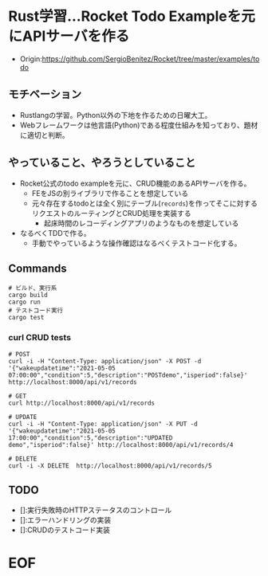 # Rust学習…Rocket Todo Exampleを元にAPIサーバを作る
* Origin:https://github.com/SergioBenitez/Rocket/tree/master/examples/todo

## モチベーション
* Rustlangの学習。Python以外の下地を作るための日曜大工。
* Webフレームワークは他言語(Python)である程度仕組みを知っており、題材に適切と判断。

## やっていること、やろうとしていること
* Rocket公式のtodo exampleを元に、CRUD機能のあるAPIサーバを作る。
  * FEをJSの別ライブラリで作ることを想定している
  * 元々存在するtodoとは全く別にテーブル(`records`)を作ってそこに対するリクエストのルーティングとCRUD処理を実装する
    * 起床時間のレコーディングアプリのようなものを想定している
* なるべくTDDで作る。
  * 手動でやっているような操作確認はなるべくテストコード化する。


## Commands
```
# ビルド、実行系
cargo build
cargo run
# テストコード実行
cargo test
```

### curl CRUD tests
```
# POST
curl -i -H "Content-Type: application/json" -X POST -d '{"wakeupdatetime":"2021-05-05 07:00:00","condition":5,"description":"POSTdemo","isperiod":false}' http://localhost:8000/api/v1/records

# GET
curl http://localhost:8000/api/v1/records

# UPDATE
curl -i -H "Content-Type: application/json" -X PUT -d '{"wakeupdatetime":"2021-05-05 17:00:00","condition":5,"description":"UPDATED demo","isperiod":false}' http://localhost:8000/api/v1/records/4

# DELETE
curl -i -X DELETE  http://localhost:8000/api/v1/records/5

```

## TODO
- []:実行失敗時のHTTPステータスのコントロール
- []:エラーハンドリングの実装
- []:CRUDのテストコード実装


# EOF